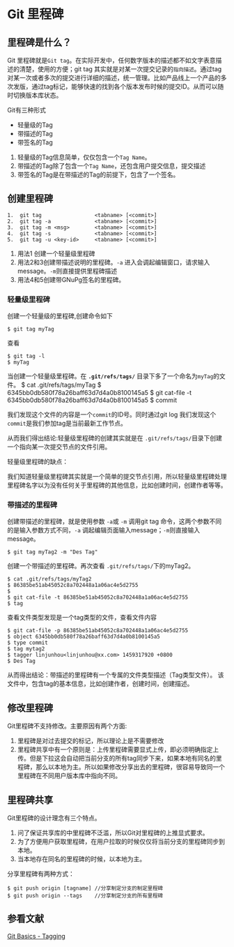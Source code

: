 # Git 里程碑

## 里程碑是什么？
Git 里程碑就是`Git tag`。在实际开发中，任何数字版本的描述都不如文字表意描述的清楚，使用的方便；git tag 其实就是对某一次提交记录的`指向描述`。通过tag对某一次或者多次的提交进行详细的描述，统一管理。比如产品线上一个产品的多次发版，通过tag标记，能够快速的找到各个版本发布时候的提交ID。从而可以随时切换版本库状态。

Git有三种形式	

* 轻量级的Tag 
* 带描述的Tag
* 带签名的Tag

1. 轻量级的Tag信息简单，仅仅包含一个`Tag Name`。
2. 带描述的Tag除了包含一个`Tag Name`，还包含用户提交信息，提交描述
3. 带签名的Tag是在带描述的Tag的前提下，包含了一个签名。


## 创建里程碑

	1. 	git tag 				<tabname> [<commit>]
	2. 	git tag -a 				<tabname> [<commit>]
	3. 	git tag -m <msg> 		<tabname> [<commit>]
	4. 	git tag -s				<tabname> [<commit>]
	5. 	git tag -u <key-id>		<tabname> [<commit>]


1. 用法1 创建一个轻量级里程碑
2. 用法2和3创建带描述说明的里程碑。`-a` 进入会调起编辑窗口，请求输入message。`-m`则直接提供里程碑描述
3. 用法4和5创建带GNuPg签名的里程碑。

### 轻量级里程碑

创建一个轻量级的里程碑,创建命令如下

	$ git tag myTag

查看

	$ git tag -l
	$ myTag

当创建一个轻量级里程碑。在 **`.git/refs/tags/`** 目录下多了一个命名为`myTag`的文件。
	$ cat .git/refs/tags/myTag 
	$ 6345bb0db580f78a26baff63d7d4a0b8100145a5
	$ git cat-file -t 6345bb0db580f78a26baff63d7d4a0b8100145a5
	$ commit
	
我们发现这个文件的内容是一个`commit`的ID号。同时通过git log 我们发现这个`commit`是我们参加tag是当前最新工作节点。

从而我们得出结论:轻量级里程碑的创建其实就是在 `.git/refs/tags/`目录下创建一个指向某一次提交节点的文件引用。

轻量级里程碑的缺点：

我们知道轻量级里程碑其实就是一个简单的提交节点引用，所以轻量级里程碑处理里程碑名字以为没有任何关于里程碑的其他信息，比如创建时间，创建作者等等。


### 带描述的里程碑

创建带描述的里程碑，就是使用参数 `-a`或 `-m` 调用git tag 命令，这两个参数不同的是输入参数方式不同，`-a` 调起编辑页面输入message；`-m`则直接输入message。

	$ git tag myTag2 -m "Des Tag"

创建一个带描述的里程碑。再次查看 `.git/refs/tags/`下的myTag2。

	$ cat .git/refs/tags/myTag2
	$ 86385be51ab45052c8a702448a1a06ac4e5d2755
	$
	$ git cat-file -t 86385be51ab45052c8a702448a1a06ac4e5d2755
	$ tag

查看文件类型发现是一个tag类型的文件，查看文件内容

	$ git cat-file -p 86385be51ab45052c8a702448a1a06ac4e5d2755
	$ object 6345bb0db580f78a26baff63d7d4a0b8100145a5
	$ type commit
	$ tag mytag2
	$ tagger linjunhou<linjunhou@xx.com> 1459317920 +0800
	$ Des Tag

从而得出结论：带描述的里程碑有一个专属的文件类型描述（Tag类型文件）。 该文件中，包含tag的基本信息，比如创建作者，创建时间，创建描述。
	
## 修改里程碑

Git里程碑不支持修改。主要原因有两个方面:

1. 里程碑是对过去提交的标记，所以理论上是不需要修改
2. 里程碑共享中有一个原则是：上传里程碑需要显式上传，即必须明确指定上传。但是下拉这会自动把当前分支的所有tag同步下来，如果本地有同名的里程碑，那么以本地为主。所以如果修改分享出去的里程碑，很容易导致同一个里程碑在不同用户版本库中指向不同。


## 里程碑共享

Git里程碑的设计理念有三个特点。

1. 问了保证共享库的中里程碑不泛滥，所以Git对里程碑的上推显式要求。
2. 为了方便用户获取里程碑，在用户拉取的时候仅仅将当前分支的里程碑同步到本地。
3. 当本地存在同名的里程碑的时候，以本地为主。


分享里程碑有两种方式：

	$ git push origin [tagname] //分享制定分支的制定里程碑
	$ git push origin --tags    //分享制定分支的所有里程碑


## 参看文献 

[Git Basics - Tagging](https://git-scm.com/book/en/v2/Git-Basics-Tagging)
